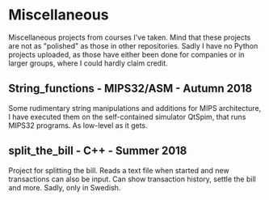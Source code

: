 # Miscellaneous
Miscellaneous projects from courses I've taken. Mind that these projects are not as "polished" as those in other repositories. Sadly I have no Python projects uploaded, as those have either been done for companies or in larger groups, where I could hardly claim credit.

## String_functions - MIPS32/ASM - Autumn 2018

Some rudimentary string manipulations and additions for MIPS architecture, I have executed them on the self-contained simulator QtSpim, that runs MIPS32 programs. As low-level as it gets.

## split_the_bill - C++ - Summer 2018

Project for splitting the bill. Reads a text file when started and new transactions can also be input. Can show transaction history, settle the bill and more. Sadly, only in Swedish.



